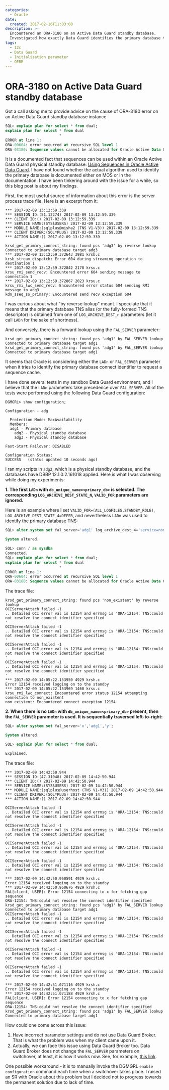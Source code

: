 ```yaml
---
categories:
  - Oracle
date:
  created: 2017-02-16T11:03:00
description: >-
  Encountered an ORA-3180 on an Active Data Guard standby database.
  Investigated how exactly Data Guard identifies the primary database to serve queries using sequences.
tags:
  - 12c
  - Data Guard
  - Initialization parameter
  - OERR
---
```


# ORA-3180 on Active Data Guard standby database

Got a call asking me to provide advice on the cause of ORA-3180 error on an Active Data Guard standby database instance

<!-- more -->

```sql hl_lines="6"
SQL> explain plan for select * from dual;
explain plan for select * from dual
                        *
ERROR at line 1:
ORA-00604: error occurred at recursive SQL level 1
ORA-03180: Sequence values cannot be allocated for Oracle Active Data Guard standby.
```

It is a documented fact that sequences can be used within an Oracle Active Data Guard physical standby database: [Using Sequences in Oracle Active Data Guard](http://docs.oracle.com/database/121/SBYDB/manage_ps.htm#SBYDB5164).
I have not found whether the actual algorithm used to identify the primary database is documented either on MOS or in the documentation.
I have been tinkering around with the issue for a while, so this blog post is about my findings.

First, the most useful source of information about this error is the server process trace file. Here is an excerpt from it:

``` hl_lines="9"
*** 2017-02-09 13:12:59.339
*** SESSION ID:(51.12274) 2017-02-09 13:12:59.339
*** CLIENT ID:() 2017-02-09 13:12:59.339
*** SERVICE NAME:(SYS$USERS) 2017-02-09 13:12:59.339
*** MODULE NAME:(sqlplus@misha2 (TNS V1-V3)) 2017-02-09 13:12:59.339
*** CLIENT DRIVER:(SQL*PLUS) 2017-02-09 13:12:59.339
*** ACTION NAME:() 2017-02-09 13:12:59.339

krsd_get_primary_connect_string: found pcs 'adg3' by reverse lookup
Connected to primary database target adg3
*** 2017-02-09 13:12:59.372643 3981 krsb.c
krsb_stream_dispatch: Error 604 during streaming operation to destination 1
*** 2017-02-09 13:12:59.372842 2178 krsu.c
krsu_rmi_send_recv: Encountered error 604 sending message to connection 1
*** 2017-02-09 13:12:59.372867 2023 krsu.c
krsu_rmi_lwc_send_recv: Encountered error status 604 sending RMI message to adg3
kdn_sseq_so_primary: Encountered send recv exception 604
```

I was curious about what "by reverse lookup" meant.
I speculate that it means that the primary database TNS alias (or the fully-formed TNS descriptor) is obtained from one of `LOG_ARCHIVE_DEST_n` parameters (let it call `LADn` for the sake of shortness).

And conversely, there is a forward lookup using the `FAL_SERVER` parameter:

```
krsd_get_primary_connect_string: found pcs 'adg1' by FAL_SERVER lookup
Connected to primary database target adg1
krsd_get_primary_connect_string: found pcs 'adg1' by FAL_SERVER lookup
Connected to primary database target adg1
```

It seems that Oracle is considering either the `LADn` or `FAL_SERVER` parameter when it tries to identify the primary database connect identifier to request a sequence cache.

I have done several tests in my sandbox Data Guard environment, and I believe that the `LADn` parameters take precedence over `FAL_SERVER`.
All of the tests were performed using the following Data Guard configuration:

```
DGMGRL> show configuration;

Configuration - adg

  Protection Mode: MaxAvailability
  Members:
  adg1 - Primary database
    adg2 - Physical standby database
    adg3 - Physical standby database

Fast-Start Failover: DISABLED

Configuration Status:
SUCCESS   (status updated 10 seconds ago)
```

I ran my scripts in `adg2`, which is a physical standby database, and the databases have DBBP 12.1.0.2.161018 applied.
Here is what I was observing while doing my experiments:

**1. The first `LADn` with `db_unique_name=<primary_db>` is selected.
The corresponding `LOG_ARCHIVE_DEST_STATE_N`, `VALID_FOR` parameters are ignored.**

Here is an example where I set `VALID_FOR=(ALL_LOGFILES,STANDBY_ROLE)`, `LOG_ARCHIVE_DEST_STATE_4=DEFER`, and nevertheless `LADn` was used to identify the primary database TNS:

```sql
SQL> alter system set fal_server='adg1' log_archive_dest_4='service=non_existent valid_for=(all_logfiles,standby_role) db_unique_name=adg1' log_archive_dest_state_4=defer;

System altered.

SQL> conn / as sysdba
Connected.
SQL> explain plan for select * from dual;
explain plan for select * from dual
                        *
ERROR at line 1:
ORA-00604: error occurred at recursive SQL level 1
ORA-03180: Sequence values cannot be allocated for Oracle Active Data Guard standby.
```

The trace file:

```
krsd_get_primary_connect_string: found pcs 'non_existent' by reverse lookup
OCIServerAttach failed -1
.. Detailed OCI error val is 12154 and errmsg is 'ORA-12154: TNS:could not resolve the connect identifier specified
'
OCIServerAttach failed -1
.. Detailed OCI error val is 12154 and errmsg is 'ORA-12154: TNS:could not resolve the connect identifier specified
'
OCIServerAttach failed -1
.. Detailed OCI error val is 12154 and errmsg is 'ORA-12154: TNS:could not resolve the connect identifier specified
'
OCIServerAttach failed -1
.. Detailed OCI error val is 12154 and errmsg is 'ORA-12154: TNS:could not resolve the connect identifier specified
'
*** 2017-02-09 14:05:22.153950 4929 krsh.c
Error 12154 received logging on to the standby
*** 2017-02-09 14:05:22.153969 1460 krsu.c
krsu_rmi_lwc_connect: Encountered error status 12154 attempting connection to non_existent
non_existent: Encountered connect exception 12154
```

**2. When there is no `LADn` with `db_unique_name=<primary_db>` present, then the `FAL_SERVER` parameter is used.
It is sequentially traversed left-to-right:**

```sql
SQL> alter system set fal_server='x','adg1','y';

System altered.

SQL> explain plan for select * from dual;

Explained.
```

The trace file:

```
*** 2017-02-09 14:42:50.944
*** SESSION ID:(47.31048) 2017-02-09 14:42:50.944
*** CLIENT ID:() 2017-02-09 14:42:50.944
*** SERVICE NAME:(SYS$USERS) 2017-02-09 14:42:50.944
*** MODULE NAME:(sqlplus@userhost (TNS V1-V3)) 2017-02-09 14:42:50.944
*** CLIENT DRIVER:(SQL*PLUS) 2017-02-09 14:42:50.944
*** ACTION NAME:() 2017-02-09 14:42:50.944

OCIServerAttach failed -1
.. Detailed OCI error val is 12154 and errmsg is 'ORA-12154: TNS:could not resolve the connect identifier specified
'
OCIServerAttach failed -1
.. Detailed OCI error val is 12154 and errmsg is 'ORA-12154: TNS:could not resolve the connect identifier specified
'
OCIServerAttach failed -1
.. Detailed OCI error val is 12154 and errmsg is 'ORA-12154: TNS:could not resolve the connect identifier specified
'
OCIServerAttach failed -1
.. Detailed OCI error val is 12154 and errmsg is 'ORA-12154: TNS:could not resolve the connect identifier specified
'
*** 2017-02-09 14:42:50.960591 4929 krsh.c
Error 12154 received logging on to the standby
*** 2017-02-09 14:42:50.960676 4929 krsh.c
FAL[client, USER]: Error 12154 connecting to x for fetching gap sequence
ORA-12154: TNS:could not resolve the connect identifier specified
krsd_get_primary_connect_string: found pcs 'adg1' by FAL_SERVER lookup
Connected to primary database target adg1
OCIServerAttach failed -1
.. Detailed OCI error val is 12154 and errmsg is 'ORA-12154: TNS:could not resolve the connect identifier specified
'
OCIServerAttach failed -1
.. Detailed OCI error val is 12154 and errmsg is 'ORA-12154: TNS:could not resolve the connect identifier specified
'
OCIServerAttach failed -1
.. Detailed OCI error val is 12154 and errmsg is 'ORA-12154: TNS:could not resolve the connect identifier specified
'
OCIServerAttach failed -1
.. Detailed OCI error val is 12154 and errmsg is 'ORA-12154: TNS:could not resolve the connect identifier specified
'
*** 2017-02-09 14:42:51.071116 4929 krsh.c
Error 12154 received logging on to the standby
*** 2017-02-09 14:42:51.071188 4929 krsh.c
FAL[client, USER]: Error 12154 connecting to x for fetching gap sequence
ORA-12154: TNS:could not resolve the connect identifier specified
krsd_get_primary_connect_string: found pcs 'adg1' by FAL_SERVER lookup
Connected to primary database target adg1
```

How could one come across this issue:

1. Have incorrect parameter settings and do not use Data Guard Broker.
   That is what the problem was when my client came upon it.
1. Actually, we can face this issue using Data Guard Broker too.
   Data Guard Broker does not change the `FAL_SERVER` parameters on switchover, at least, it is how it works now.
   See, for example, [this link](https://community.oracle.com/thread/3970711).

One possible workaround - it is to manually invoke the DGMGRL `enable configuration` command each time when a switchover takes place.
I raised an SR with Oracle about this problem but I decided not to progress towards the permanent solution due to lack of time.
